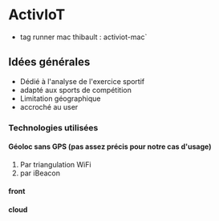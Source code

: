 # ActivIoT

- tag runner mac thibault : activiot-mac`

## Idées générales

- Dédié à l'analyse de l'exercice sportif 
- adapté aux sports de compétition
- Limitation géographique
- accroché au user

### Technologies utilisées

#### Géoloc sans GPS (pas assez précis pour notre cas d'usage)

1. Par triangulation WiFi
2. par iBeacon

#### front

#### cloud



